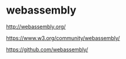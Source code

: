 # webassembly  


http://webassembly.org/


https://www.w3.org/community/webassembly/



https://github.com/webassembly/









